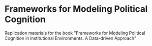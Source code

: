 Frameworks for Modeling Political Cognition
====================================

Replication materials for the book "Frameworks for Modeling Political Cognition in Institutional Environments. A Data-driven Approach"
